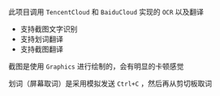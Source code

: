此项目调用 `TencentCloud` 和 `BaiduCloud` 实现的 `OCR` 以及翻译

* 支持截图文字识别
* 支持划词翻译
* 支持截图翻译

截图是使用 `Graphics` 进行绘制的，会有明显的卡顿感觉

划词（屏幕取词）是采用模拟发送 `Ctrl+C` ，然后再从剪切板取词
